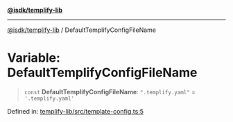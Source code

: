 [**@isdk/templify-lib**](../README.md)

***

[@isdk/templify-lib](../globals.md) / DefaultTemplifyConfigFileName

# Variable: DefaultTemplifyConfigFileName

> `const` **DefaultTemplifyConfigFileName**: `".templify.yaml"` = `'.templify.yaml'`

Defined in: [templify-lib/src/template-config.ts:5](https://github.com/isdk/templify-lib.js/blob/3ca95101e07571731e768c30a7a5d33db8d3686c/src/template-config.ts#L5)
